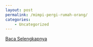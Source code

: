 ```yaml
---
layout: post
permalink: /mimpi-pergi-rumah-orang/
categories:
    - Uncategorized
---
```


[Baca Selengkapnya](/07)